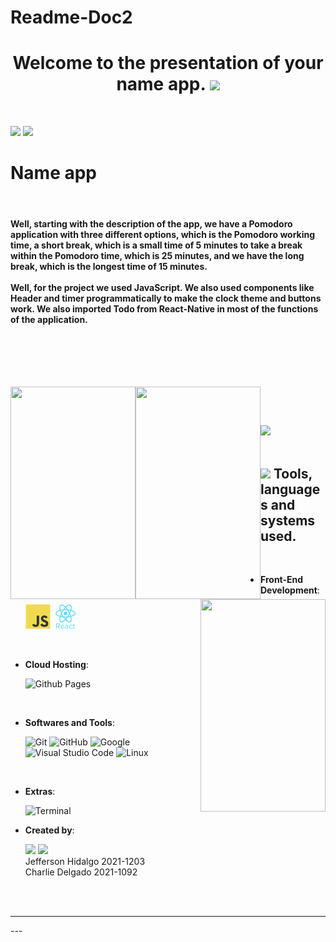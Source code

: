 # Readme-Doc2
<h1 align="center"><b>Welcome to the presentation of your name app. </b><img src="https://media.giphy.com/media/hvRJCLFzcasrR4ia7z/giphy.gif" width="35"></h1>
<!-- Info-->
<p align="center">
 

<br>


	
<picture><img src = "https://avatars.githubusercontent.com/u/63863286?v=4" width = 50px></picture> <picture><img src = "https://avatars.githubusercontent.com/u/49769503?v=4" width = 50px></picture> 
# Name app



<br>

<h4>
Well, starting with the description of the app, we have a Pomodoro application with three different options, which is the Pomodoro working time, a short break, which is a small time of 5 minutes to take a break within the Pomodoro time, which is 25 minutes, and we have the long break, which is the longest time of 15 minutes. 
<br><br>
Well, for the project we used JavaScript. We also used components like Header and timer programmatically to make the clock theme and buttons work. We also imported Todo from React-Native in most of the functions of the application. 

<br><br>
<br><br><br>
<img src="" width="200" height="340" style="float: left;">
<img src="" width="200" height="340" style="float: left;">
<img src="" width="200" height="340" style="float: right;">


<br><br>

<img src="https://user-images.githubusercontent.com/73097560/115834477-dbab4500-a447-11eb-908a-139a6edaec5c.gif" ><br><br>

## <img src="https://media2.giphy.com/media/QssGEmpkyEOhBCb7e1/giphy.gif?cid=ecf05e47a0n3gi1bfqntqmob8g9aid1oyj2wr3ds3mg700bl&rid=giphy.gif" width ="25"><b> Tools, languages and systems used. </b>
<br>

<p align="center">
  
    
- **Front-End Development**:

   
   <img
      src="https://raw.githubusercontent.com/devicons/devicon/master/icons/javascript/javascript-original.svg"
      alt="javascript" width="40" height="40" />
   <img
      src="https://raw.githubusercontent.com/devicons/devicon/master/icons/react/react-original-wordmark.svg"
      alt="react" width="40" height="40" /> 

<br>

- **Cloud Hosting**:

    ![Github Pages](https://img.shields.io/badge/GitHub%20Pages-%23327FC7.svg?style=for-the-badge&logo=github&logoColor=white)
    
<br>

- **Softwares and Tools**:

    ![Git](https://img.shields.io/badge/git-%23F05033.svg?style=for-the-badge&logo=git&logoColor=white)
    ![GitHub](https://img.shields.io/badge/github-%23121011.svg?style=for-the-badge&logo=github&logoColor=white)
    ![Google](https://img.shields.io/badge/google-%234285F4.svg?style=for-the-badge&logo=google&logoColor=white)
    ![Visual Studio Code](https://img.shields.io/badge/Visual%20Studio%20Code-0078d7.svg?style=for-the-badge&logo=visual-studio-code&logoColor=white)
    ![Linux](https://img.shields.io/badge/Linux-FCC624?style=for-the-badge&logo=linux&logoColor=black) 

<br>

- **Extras**:

    ![Terminal](https://img.shields.io/badge/Terminal-%23054020?style=for-the-badge&logo=gnu-bash&logoColor=white)
    

- **Created by**:

    <picture><img src = "https://avatars.githubusercontent.com/u/63863286?v=4" width = 50px></picture>
       <picture><img src = "https://avatars.githubusercontent.com/u/49769503?v=4" width = 50px></picture>
    <br>
  Jefferson Hidalgo 2021-1203
    <br>
  Charlie Delgado 2021-1092
    

</p>

<br>
<br>

-----

</div>
---

<br>
